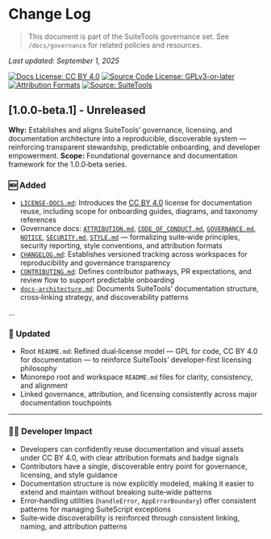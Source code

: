 # Change Log

> This document is part of the SuiteTools governance set.
> See `/docs/governance` for related policies and resources.

_Last updated: September 1, 2025_

<!-- License badges: keep in sync with LICENSE, LICENSE-DOCS.md and ATTRIBUTION.md -->
[![Docs License: CC BY 4.0](https://img.shields.io/badge/Docs%20License-CC%20BY%204.0-lightgrey.svg)](LICENSE-DOCS.md) [![Source Code License: GPLv3-or-later](https://img.shields.io/badge/Source%20Code-GPLv3--or--later-yellow.svg)](LICENSE)
[![Attribution Formats](https://img.shields.io/badge/Attribution%20Formats-Markdown%20%26%20Plain%20Text-blue)](ATTRIBUTION.md) [![Source: SuiteTools](https://img.shields.io/badge/Source-SuiteTools-green)](https://github.com/mattplant/SuiteTools/)

## [1.0.0-beta.1] - Unreleased

**Why:** Establishes and aligns SuiteTools’ governance, licensing, and documentation architecture into a reproducible, discoverable system — reinforcing transparent stewardship, predictable onboarding, and developer empowerment.
**Scope:** Foundational governance and documentation framework for the 1.0.0‑beta series.

### 🆕 Added

- [`LICENSE-DOCS.md`](LICENSE-DOCS.md): Introduces the [CC BY 4.0](https://creativecommons.org/licenses/by/4.0/) license for documentation reuse, including scope for onboarding guides, diagrams, and taxonomy references
- Governance docs: [`ATTRIBUTION.md`](ATTRIBUTION.md), [`CODE_OF_CONDUCT.md`](CODE_OF_CONDUCT.md), [`GOVERNANCE.md`](GOVERNANCE.md), [`NOTICE`](NOTICE), [`SECURITY.md`](SECURITY.md), [`STYLE.md`](STYLE.md) — formalizing suite‑wide principles, security reporting, style conventions, and attribution formats
- [`CHANGELOG.md`](CHANGELOG.md): Establishes versioned tracking across workspaces for reproducibility and governance transparency
- [`CONTRIBUTING.md`](CONTRIBUTING.md): Defines contributor pathways, PR expectations, and review flow to support predictable onboarding
- [`docs-architecture.md`](docs-architecture.md): Documents SuiteTools’ documentation structure, cross‑linking strategy, and discoverability patterns

...

### 🔧 Updated

- Root `README.md`: Refined dual‑license model — GPL for code, CC BY 4.0 for documentation — to reinforce SuiteTools’ developer‑first licensing philosophy
- Monorepo root and workspace `README.md` files for clarity, consistency, and alignment
- Linked governance, attribution, and licensing consistently across major documentation touchpoints

---

### 👩‍💻 Developer Impact

- Developers can confidently reuse documentation and visual assets under CC BY 4.0, with clear attribution formats and badge signals
- Contributors have a single, discoverable entry point for governance, licensing, and style guidance
- Documentation structure is now explicitly modeled, making it easier to extend and maintain without breaking suite‑wide patterns
- Error‑handling utilities (`handleError`, `AppErrorBoundary`) offer consistent patterns for managing SuiteScript exceptions
- Suite‑wide discoverability is reinforced through consistent linking, naming, and attribution patterns
